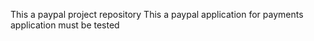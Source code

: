This a paypal project repository 
This a paypal application for payments
application must be tested 
